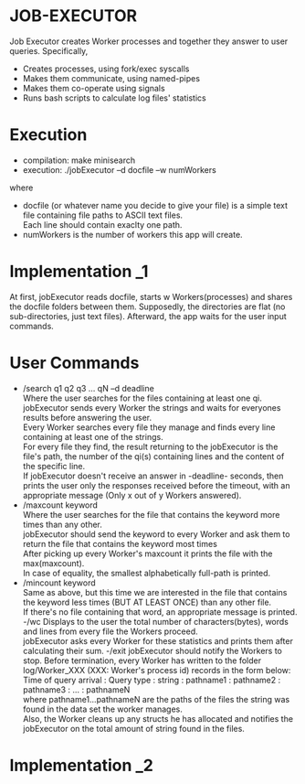 # JOB-EXECUTOR
Job Executor creates Worker processes and together they answer to user queries. Specifically,
- Creates processes, using fork/exec syscalls
- Makes them communicate, using named-pipes
- Makes them co-operate using signals
- Runs bash scripts to calculate log files' statistics

# Execution
- compilation: make minisearch
- execution: ./jobExecutor –d docfile –w numWorkers

where 
* docfile (or whatever name you decide to give your file) is a simple text file containing file paths to ASCII text files.\
Each line should contain exaclty one path.
* numWorkers is the number of workers this app will create.

# Implementation _1
At first, jobExecutor reads docfile, starts w Workers(processes) and shares the docfile folders between them. Supposedly, the directories are flat (no sub-directories, just text files). Afterward, the app waits for the user input commands.

# User Commands
- /search q1 q2 q3 … qN –d deadline\
Where the user searches for the files containing at least one qi.\
jobExecutor sends every Worker the strings and waits for everyones results before answering the user.\
Every Worker searches every file they manage and finds every line containing at least one of the strings.\
For every file they find, the result returning to the jobExecutor is the file's path, the number of the qi(s) containing lines and the content of the specific line.\
If jobExecutor doesn't receive an answer in -deadline- seconds, then prints the user only the responses received before the timeout, with an appropriate message (Only x out of y Workers answered).
- /maxcount keyword\
Where the user searches for the file that contains the keyword more times than any other.\
jobExecutor should send the keyword to every Worker and ask them to return the file that contains the keyword most times\
After picking up every Worker's maxcount it prints the file with the max(maxcount).\
In case of equality, the smallest alphabetically full-path is printed.
- /mincount keyword\
Same as above, but this time we are interested in the file that contains the keyword less times (BUT AT LEAST ONCE) than any other file.\
If there's no file containing that word, an appropriate message is printed.
-/wc
Displays to the user the total number of characters(bytes), words and lines from every file the Workers proceed.\
jobExecutor asks every Worker for these statistics and prints them after calculating their sum.
-/exit
jobExecutor should notify the Workers to stop. Before termination, every Worker has written to the folder log/Worker_XXX (XXX: Worker's process id) records in the form below:\
Time of query arrival : Query type : string : pathname1 : pathname2 : pathname3 : … : pathnameN\
where pathname1...pathnameN are the paths of the files the string was found in the data set the worker manages.\
Also, the Worker cleans up any structs he has allocated and notifies the jobExecutor on the total amount of string found in the files.

# Implementation _2

